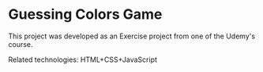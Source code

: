 # Guessing Colors Game

This project was developed as an Exercise project from one of the Udemy's course.

Related technologies:
HTML+CSS+JavaScript


